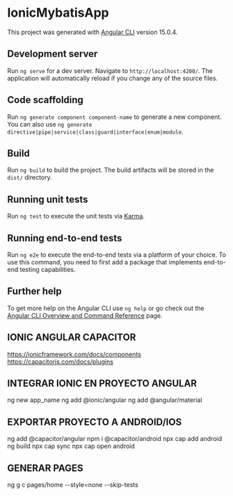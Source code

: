# IonicMybatisApp

This project was generated with [Angular CLI](https://github.com/angular/angular-cli) version 15.0.4.

## Development server

Run `ng serve` for a dev server. Navigate to `http://localhost:4200/`. The application will automatically reload if you change any of the source files.

## Code scaffolding

Run `ng generate component component-name` to generate a new component. You can also use `ng generate directive|pipe|service|class|guard|interface|enum|module`.

## Build

Run `ng build` to build the project. The build artifacts will be stored in the `dist/` directory.

## Running unit tests

Run `ng test` to execute the unit tests via [Karma](https://karma-runner.github.io).

## Running end-to-end tests

Run `ng e2e` to execute the end-to-end tests via a platform of your choice. To use this command, you need to first add a package that implements end-to-end testing capabilities.

## Further help

To get more help on the Angular CLI use `ng help` or go check out the [Angular CLI Overview and Command Reference](https://angular.io/cli) page.

## IONIC ANGULAR CAPACITOR
https://ionicframework.com/docs/components
https://capacitorjs.com/docs/plugins

## INTEGRAR IONIC EN PROYECTO ANGULAR
ng new app_name
ng add @ionic/angular
ng add @angular/material

## EXPORTAR PROYECTO A ANDROID/IOS
ng add @capacitor/angular
npm i @capacitor/android
npx cap add android
ng build
npx cap sync
npx cap open android

## GENERAR PAGES
ng g c pages/home --style=none --skip-tests 

